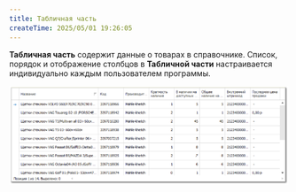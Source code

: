 ```yaml
---
title: Табличная часть
createTime: 2025/05/01 19:26:05
---
```

**Табличная часть** содержит данные о товарах в справочнике. Список, порядок и отображение столбцов в **Табличной части** настраивается индивидуально каждым пользователем программы.

![](../../../assets/specification/Aspose.Words.83ab1c44-6b28-430a-a5f2-4d9e6ba1abd4.879.png)